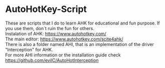 # AutoHotKey-Script
These are scripts that I do to learn AHK for educational and fun purpose. If you use them, don´t ruin the fun for others. <br>
Instalation of AHK: https://www.autohotkey.com/ <br>
The main editor: https://www.autohotkey.com/scite4ahk/ <br>
There is also a folder named AHI, that is an implementation of the driver "Interception" for AHK. <br>
For more AHI information or the installation guide check https://github.com/evilC/AutoHotInterception
